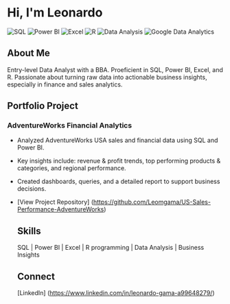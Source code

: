 # Hi, I'm Leonardo

![SQL](https://img.shields.io/badge/SQL-Skills-blue)
![Power BI](https://img.shields.io/badge/Power%20BI-Skills-yellow)
![Excel](https://img.shields.io/badge/Excel-Skills-green)
![R](https://img.shields.io/badge/R-Skills-blue)
![Data Analysis](https://img.shields.io/badge/Data%20Analysis-Skills-red)
![Google Data Analytics](https://img.shields.io/badge/Google%20Data%20Analytics-Certification-brightgreen)

## About Me
Entry-level Data Analyst with a BBA. Proeficient in SQL, Power BI, Excel, and R. Passionate about turning raw data into actionable business insights, especially in finance and sales analytics. 

## Portfolio Project
### AdventureWorks Financial Analytics
- Analyzed AdventureWorks USA sales and financial data using SQL and Power BI.
- Key insights include: revenue & profit trends, top performing products & categories, and regional performance.
- Created dashboards, queries, and a detailed report to support business decisions.
- [View Project Repository] (https://github.com/Leomgama/US-Sales-Performance-AdventureWorks)

  ## Skills
  SQL | Power BI | Excel | R programming | Data Analysis | Business Insights

  ## Connect
  [LinkedIn] (https://www.linkedin.com/in/leonardo-gama-a99648279/)
